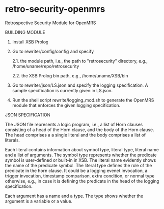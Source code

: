 # retro-security-openmrs
Retrospective Security Module for OpenMRS

BUILDING MODULE

1. Install XSB Prolog

2. Go to rewriter/config/config and specify

    2.1. the module path, i.e., the path to "retrosecurity" directory, e.g., /home/uname/repo/retrosecurity

    2.2. the XSB Prolog bin path, e.g., /home/uname/XSB/bin

3. Go to rewriter/json/LS.json and specify the logging specification. A sample specification is currently given in LS.json. 

4. Run the shell script rewrite/logging_mod.sh to generate the OpenMRS module that enforces the given logging specification. 


JSON SPECIFICATION 

The JSON file represents a logic program, i.e., a list of Horn clauses consisting of a head of the Horn clause, and the body of the Horn clause. The head comprises a a single literal and the body comprises a list of literals. 

Each literal contains information about symbol type, literal type, literal name and a list of arguments. The symbol type represents whether the predicate symbol is user-defined or built-in in XSB. The literal name evidently shows the name of the predicate symbol. The literal type defines the role of the predicate in the horn clause. It could be a logging evenet invocation, a trigger invocation, timestamp comparison, extra condition, or normal type otherwise, e.g., in case it is defining the predicate in the head of the logging specification.

Each argument has a name and a type. The type shows whether the argument is a variable or a value.




